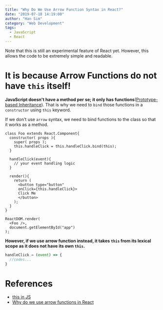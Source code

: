 ```yaml
---
title: "Why Do We Use Arrow Function Syntax in React?"
date: "2019-07-18 14:19:00"
author: "Han Sim"
category: "Web Development"
tags:
  - JavaScript
  - React
---
```


Note that this is still an experimental feature of React yet. However, this allows the code to be extremely simple and readable.

# It is because Arrow Functions do not have `this` itself!

**JavaScript doesn't have a method per se; it only has functions**([Prototype-based Inheritance](https://blog.hansim.dev/javascript-and-prototype-based-inheritance)). That is why we need to `bind` those functions in a `constructor` using `this` keyword.

If we don't use `arrow` syntax, we need to bind functions to the class so that it works as a method.

```JavaScript{4}
class Foo extends React.Component{
  constructor( props ){
    super( props );
    this.handleClick = this.handleClick.bind(this);
  }

  handleClick(event){
    // your event handling logic
  }

  render(){
    return (
      <button type="button"
      onClick={this.handleClick}>
      Click Me
      </button>
    );
  }
}

ReactDOM.render(
  <Foo />,
  document.getElementById("app")
);
```

**However, if we use arrow function instead, it takes `this` from its lexical scope as it does not have its own `this`.**

```JavaScript
handleClick = (event) => {
  //codes...
}
```

# References

- [this in JS](https://github.com/getify/You-Dont-Know-JS/blob/master/this%20%26%20object%20prototypes/ch2.md)
- [Why do we use arrow functions in React](https://frontarm.com/james-k-nelson/when-to-use-arrow-functions/)
